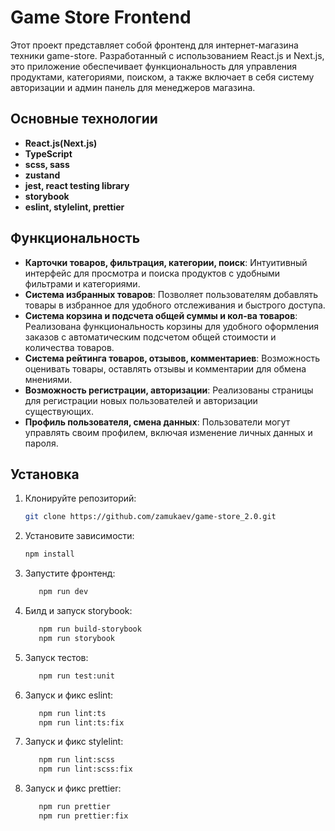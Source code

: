 # Game Store Frontend

Этот проект представляет собой фронтенд для интернет-магазина техники game-store. Разработанный с использованием React.js и Next.js, это приложение обеспечивает функциональность для управления продуктами, категориями, поиском, а также включает в себя систему авторизации и админ панель для менеджеров магазина.

## Основные технологии

- **React.js(Next.js)**
- **TypeScript**
- **scss, sass**
- **zustand**
- **jest, react testing library**
- **storybook**
- **eslint, stylelint, prettier**
  
## Функциональность

- **Карточки товаров, фильтрация, категории, поиск**: Интуитивный интерфейс для просмотра и поиска продуктов с удобными фильтрами и категориями.
- **Система избранных товаров**: Позволяет пользователям добавлять товары в избранное для удобного отслеживания и быстрого доступа.
- **Система корзина и подсчета общей суммы и кол-ва товаров**: Реализована функциональность корзины для удобного оформления заказов с автоматическим подсчетом общей стоимости и количества товаров.
- **Система рейтинга товаров, отзывов, комментариев**: Возможность оценивать товары, оставлять отзывы и комментарии для обмена мнениями.
- **Возможность регистрации, авторизации**: Реализованы страницы для регистрации новых пользователей и авторизации существующих.
- **Профиль пользователя, смена данных**: Пользователи могут управлять своим профилем, включая изменение личных данных и пароля.

## Установка

1. Клонируйте репозиторий:

   ```bash
   git clone https://github.com/zamukaev/game-store_2.0.git

2. Установите зависимости:

   ```bash
   npm install
   
3. Запустите фронтенд:
   
   ```bash
      npm run dev

4. Билд и запуск storybook:

   ```bash
      npm run build-storybook
      npm run storybook
   
5. Запуск тестов:

   ```bash
      npm run test:unit
   
6. Запуск и фикс eslint:

   ```bash
      npm run lint:ts
      npm run lint:ts:fix
   
7. Запуск и фикс stylelint:

   ```bash
      npm run lint:scss
      npm run lint:scss:fix
   
8. Запуск и фикс prettier:

   ```bash
      npm run prettier
      npm run prettier:fix

